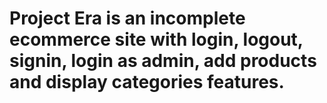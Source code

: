 # Project Era is an incomplete ecommerce site with login, logout, signin, login as admin, add products and display categories features.
